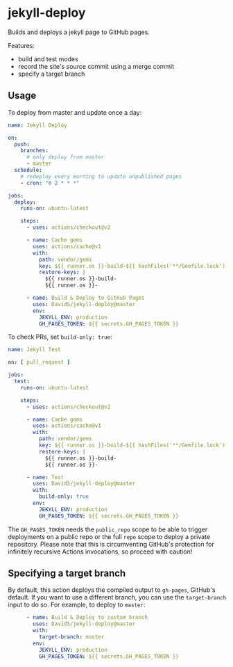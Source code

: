 # jekyll-deploy

Builds and deploys a jekyll page to GitHub pages.

Features:
* build and test modes
* record the site's source commit using a merge commit
* specify a target branch

## Usage

To deploy from master and update once a day:

```yaml
name: Jekyll Deploy

on:
  push:
    branches:
      # only deploy from master
      - master
  schedule:
    # redeploy every morning to update unpublished pages
    - cron: "0 2 * * *"

jobs:
  deploy:
    runs-on: ubuntu-latest

    steps:
      - uses: actions/checkout@v2

      - name: Cache gems
        uses: actions/cache@v1
        with:
          path: vendor/gems
          key: ${{ runner.os }}-build-${{ hashFiles('**/Gemfile.lock') }}
          restore-keys: |
            ${{ runner.os }}-build-
            ${{ runner.os }}-

      - name: Build & Deploy to GitHub Pages
        uses: DavidS/jekyll-deploy@master
        env:
          JEKYLL_ENV: production
          GH_PAGES_TOKEN: ${{ secrets.GH_PAGES_TOKEN }}
```

To check PRs, set `build-only: true`:

```yaml
name: Jekyll Test

on: [ pull_request ]

jobs:
  test:
    runs-on: ubuntu-latest

    steps:
      - uses: actions/checkout@v2

      - name: Cache gems
        uses: actions/cache@v1
        with:
          path: vendor/gems
          key: ${{ runner.os }}-build-${{ hashFiles('**/Gemfile.lock') }}
          restore-keys: |
            ${{ runner.os }}-build-
            ${{ runner.os }}-

      - name: Test
        uses: DavidS/jekyll-deploy@master
        with:
          build-only: true
        env:
          JEKYLL_ENV: production
          GH_PAGES_TOKEN: ${{ secrets.GH_PAGES_TOKEN }}
```

The `GH_PAGES_TOKEN` needs the `public_repo` scope to be able to trigger deployments on a public repo or the full `repo` scope to deploy a private repository. Please note that this is circumventing GitHub's protection for infinitely recursive Actions invocations, so proceed with caution!

## Specifying a target branch

By default, this action deploys the compiled output to `gh-pages`, GitHub's default. If you want to use a different branch, you can use the `target-branch` input to do so. For example, to deploy to `master`:

```yaml
      - name: Build & Deploy to custom branch
        uses: DavidS/jekyll-deploy@master
        with:
          target-branch: master
        env:
          JEKYLL_ENV: production
          GH_PAGES_TOKEN: ${{ secrets.GH_PAGES_TOKEN }}
```
